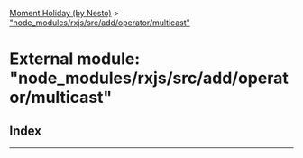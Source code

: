 [Moment Holiday (by Nesto)](../README.md) > ["node_modules/rxjs/src/add/operator/multicast"](../modules/_node_modules_rxjs_src_add_operator_multicast_.md)

# External module: "node_modules/rxjs/src/add/operator/multicast"

## Index

---

